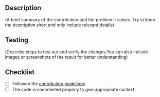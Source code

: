 ## Description  
(A brief summary of the contribution and the problem it solves. Try to keep the description short and only include relevant details)

## Testing  
(Describe steps to test out and verify the changes.You can also include images or screenshots of the result for better understanding)

## Checklist  
- [ ] Followed the [contribution guidelines](https://github.com/2002Bishwajeet/awesome-appwrite-snippets/blob/master/CONTRIBUTING.md)  
- [ ] The code is commented properly to give appropriate context.

